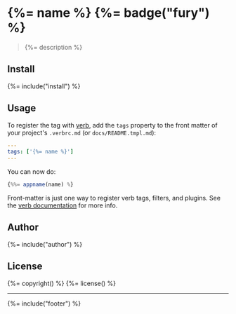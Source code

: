 # {%= name %} {%= badge("fury") %}

> {%= description %}

## Install
{%= include("install") %}

## Usage

To register the tag with [verb][verb], add the `tags` property to the front matter of your project's `.verbrc.md` (or `docs/README.tmpl.md`):

```yaml
---
tags: ['{%= name %}']
---
```

You can now do:

```js
{%%= appname(name) %}
```

Front-matter is just one way to register verb tags, filters, and plugins. See the [verb documentation][docs] for more info.

## Author
{%= include("author") %}

## License
{%= copyright() %}
{%= license() %}

***

{%= include("footer") %}

[verb]: https://github.com/assemble/verb
[docs]: https://github.com/assemble/verb/DOCS.md